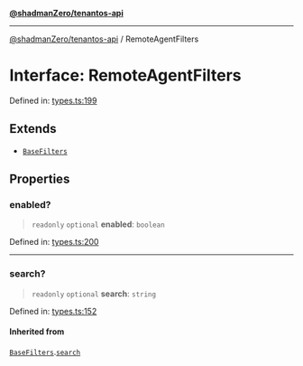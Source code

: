[**@shadmanZero/tenantos-api**](../README.md)

***

[@shadmanZero/tenantos-api](../globals.md) / RemoteAgentFilters

# Interface: RemoteAgentFilters

Defined in: [types.ts:199](https://github.com/shadmanZero/tenantos-api/blob/1519ecac4035082956b06ca1cf266b8ad4cc7904/src/types.ts#L199)

## Extends

- [`BaseFilters`](BaseFilters.md)

## Properties

### enabled?

> `readonly` `optional` **enabled**: `boolean`

Defined in: [types.ts:200](https://github.com/shadmanZero/tenantos-api/blob/1519ecac4035082956b06ca1cf266b8ad4cc7904/src/types.ts#L200)

***

### search?

> `readonly` `optional` **search**: `string`

Defined in: [types.ts:152](https://github.com/shadmanZero/tenantos-api/blob/1519ecac4035082956b06ca1cf266b8ad4cc7904/src/types.ts#L152)

#### Inherited from

[`BaseFilters`](BaseFilters.md).[`search`](BaseFilters.md#search)
